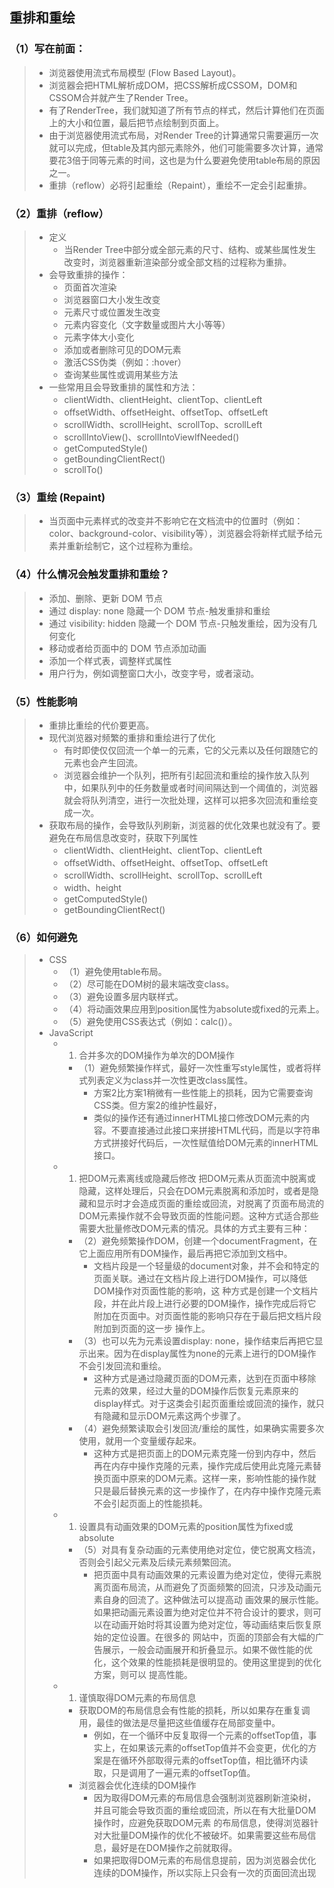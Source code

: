 ## 重排和重绘
### （1）写在前面：
> - 浏览器使用流式布局模型 (Flow Based Layout)。
> - 浏览器会把HTML解析成DOM，把CSS解析成CSSOM，DOM和CSSOM合并就产生了Render Tree。
> - 有了RenderTree，我们就知道了所有节点的样式，然后计算他们在页面上的大小和位置，最后把节点绘制到页面上。
> - 由于浏览器使用流式布局，对Render Tree的计算通常只需要遍历一次就可以完成，但table及其内部元素除外，他们可能需要多次计算，通常要花3倍于同等元素的时间，这也是为什么要避免使用table布局的原因之一。
> - 重排（reflow）必将引起重绘（Repaint），重绘不一定会引起重排。

### （2）重排（reflow）
> - 定义
>   - 当Render Tree中部分或全部元素的尺寸、结构、或某些属性发生改变时，浏览器重新渲染部分或全部文档的过程称为重排。
> - 会导致重排的操作：
>   - 页面首次渲染
>   - 浏览器窗口大小发生改变
>   - 元素尺寸或位置发生改变
>   - 元素内容变化（文字数量或图片大小等等）
>   - 元素字体大小变化
>   - 添加或者删除可见的DOM元素
>   - 激活CSS伪类（例如：:hover）
>   - 查询某些属性或调用某些方法
> - 一些常用且会导致重排的属性和方法：
>   - clientWidth、clientHeight、clientTop、clientLeft
>   - offsetWidth、offsetHeight、offsetTop、offsetLeft
>   - scrollWidth、scrollHeight、scrollTop、scrollLeft
>   - scrollIntoView()、scrollIntoViewIfNeeded()
>   - getComputedStyle()
>   - getBoundingClientRect()
>   - scrollTo()

### （3）重绘 (Repaint)
> - 当页面中元素样式的改变并不影响它在文档流中的位置时（例如：color、background-color、visibility等），浏览器会将新样式赋予给元素并重新绘制它，这个过程称为重绘。
### （4）什么情况会触发重排和重绘？
> - 添加、删除、更新 DOM 节点
> - 通过 display: none 隐藏一个 DOM 节点-触发重排和重绘
> - 通过 visibility: hidden 隐藏一个 DOM 节点-只触发重绘，因为没有几何变化
> - 移动或者给页面中的 DOM 节点添加动画
> - 添加一个样式表，调整样式属性
> - 用户行为，例如调整窗口大小，改变字号，或者滚动。

### （5）性能影响
> - 重排比重绘的代价要更高。
> - 现代浏览器对频繁的重排和重绘进行了优化
>   - 有时即使仅仅回流一个单一的元素，它的父元素以及任何跟随它的元素也会产生回流。
>   - 浏览器会维护一个队列，把所有引起回流和重绘的操作放入队列中，如果队列中的任务数量或者时间间隔达到一个阈值的，浏览器就会将队列清空，进行一次批处理，这样可以把多次回流和重绘变成一次。
> - 获取布局的操作，会导致队列刷新，浏览器的优化效果也就没有了。要避免在布局信息改变时，获取下列属性
>   - clientWidth、clientHeight、clientTop、clientLeft
>   - offsetWidth、offsetHeight、offsetTop、offsetLeft
>   - scrollWidth、scrollHeight、scrollTop、scrollLeft
>   - width、height
>   - getComputedStyle()
>   - getBoundingClientRect()

### （6）如何避免
> - CSS
>   - （1）避免使用table布局。
>   - （2）尽可能在DOM树的最末端改变class。
>   - （3）避免设置多层内联样式。
>   - （4）将动画效果应用到position属性为absolute或fixed的元素上。
>   - （5）避免使用CSS表达式（例如：calc()）。
> - JavaScript
>   - 1. 合并多次的DOM操作为单次的DOM操作
>     - （1）避免频繁操作样式，最好一次性重写style属性，或者将样式列表定义为class并一次性更改class属性。
>       - 方案2比方案1稍微有一些性能上的损耗，因为它需要查询CSS类。但方案2的维护性最好，
>       - 类似的操作还有通过innerHTML接口修改DOM元素的内容。不要直接通过此接口来拼接HTML代码，而是以字符串方式拼接好代码后，一次性赋值给DOM元素的innerHTML接口。
>   - 1. 把DOM元素离线或隐藏后修改
>     把DOM元素从页面流中脱离或隐藏，这样处理后，只会在DOM元素脱离和添加时，或者是隐藏和显示时才会造成页面的重绘或回流，对脱离了页面布局流的DOM元素操作就不会导致页面的性能问题。这种方式适合那些需要大批量修改DOM元素的情况。具体的方式主要有三种：
>     - （2）避免频繁操作DOM，创建一个documentFragment，在它上面应用所有DOM操作，最后再把它添加到文档中。
>       - 文档片段是一个轻量级的document对象，并不会和特定的页面关联。通过在文档片段上进行DOM操作，可以降低DOM操作对页面性能的影响，这 种方式是创建一个文档片段，并在此片段上进行必要的DOM操作，操作完成后将它附加在页面中。对页面性能的影响只存在于最后把文档片段附加到页面的这一步 操作上。
>     - （3）也可以先为元素设置display: none，操作结束后再把它显示出来。因为在display属性为none的元素上进行的DOM操作不会引发回流和重绘。
>       - 这种方式是通过隐藏页面的DOM元素，达到在页面中移除元素的效果，经过大量的DOM操作后恢复元素原来的display样式。对于这类会引起页面重绘或回流的操作，就只有隐藏和显示DOM元素这两个步骤了。
>     - （4）避免频繁读取会引发回流/重绘的属性，如果确实需要多次使用，就用一个变量缓存起来。
>       - 这种方式是把页面上的DOM元素克隆一份到内存中，然后再在内存中操作克隆的元素，操作完成后使用此克隆元素替换页面中原来的DOM元素。这样一来，影响性能的操作就只是最后替换元素的这一步操作了，在内存中操作克隆元素不会引起页面上的性能损耗。
>   - 1. 设置具有动画效果的DOM元素的position属性为fixed或absolute
>     - （5）对具有复杂动画的元素使用绝对定位，使它脱离文档流，否则会引起父元素及后续元素频繁回流。
>       - 把页面中具有动画效果的元素设置为绝对定位，使得元素脱离页面布局流，从而避免了页面频繁的回流，只涉及动画元素自身的回流了。这种做法可以提高动 画效果的展示性能。如果把动画元素设置为绝对定位并不符合设计的要求，则可以在动画开始时将其设置为绝对定位，等动画结束后恢复原始的定位设置。在很多的 网站中，页面的顶部会有大幅的广告展示，一般会动画展开和折叠显示。如果不做性能的优化，这个效果的性能损耗是很明显的。使用这里提到的优化方案，则可以 提高性能。
>   - 1. 谨慎取得DOM元素的布局信息
>     - 获取DOM的布局信息会有性能的损耗，所以如果存在重复调用，最佳的做法是尽量把这些值缓存在局部变量中。
>       - 例如，在一个循环中反复取得一个元素的offsetTop值，事实上，在如果该元素的offsetTop值并不会变更，优化的方案是在循环外部取得元素的offsetTop值，相比循环内读取，只是调用了一遍元素的offsetTop值。
>     - 浏览器会优化连续的DOM操作
>       - 因为取得DOM元素的布局信息会强制浏览器刷新渲染树，并且可能会导致页面的重绘或回流，所以在有大批量DOM操作时，应避免获取DOM元素 的布局信息，使得浏览器针对大批量DOM操作的优化不被破坏。如果需要这些布局信息，最好是在DOM操作之前就取得。
>       - 如果把取得DOM元素的布局信息提前，因为浏览器会优化连续的DOM操作，所以实际上只会有一次的页面回流出现
